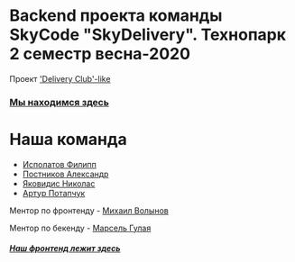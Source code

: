 # Backend проекта команды SkyCode "SkyDelivery". Технопарк 2 семестр весна-2020
Проект ['Delivery Club'-like](https://www.delivery-club.ru/) 
### [Мы находимся здесь](https://skydelivery.site)

# Наша команда
- [Исполатов Филипп](https://github.com/PhilippIspolatov)
- [Постников Александр](https://github.com/Poofik33)
- [Яковидис Николас](https://github.com/pycnick)
- [Артур Потапчук](https://github.com/ApTyp5)

Ментор по фронтенду - [Михаил Волынов](https://github.com/StealthTech)

Ментор по бекенду - [Марсель Гулая](https://github.com/Marshality)

##### [Наш фронтенд лежит здесь](https://github.com/frontend-park-mail-ru/2020_1_SkyCode)